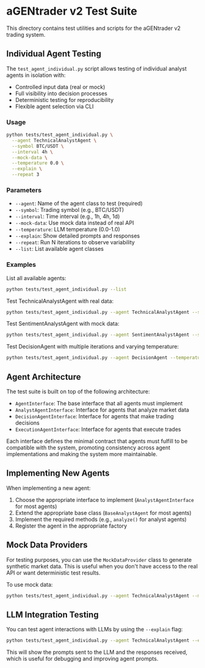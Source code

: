 # aGENtrader v2 Test Suite

This directory contains test utilities and scripts for the aGENtrader v2 trading system.

## Individual Agent Testing

The `test_agent_individual.py` script allows testing of individual analyst agents in isolation with:

- Controlled input data (real or mock)
- Full visibility into decision processes
- Deterministic testing for reproducibility
- Flexible agent selection via CLI

### Usage

```bash
python tests/test_agent_individual.py \
  --agent TechnicalAnalystAgent \
  --symbol BTC/USDT \
  --interval 4h \
  --mock-data \
  --temperature 0.0 \
  --explain \
  --repeat 3
```

### Parameters

- `--agent`: Name of the agent class to test (required)
- `--symbol`: Trading symbol (e.g., BTC/USDT)
- `--interval`: Time interval (e.g., 1h, 4h, 1d)
- `--mock-data`: Use mock data instead of real API
- `--temperature`: LLM temperature (0.0-1.0)
- `--explain`: Show detailed prompts and responses
- `--repeat`: Run N iterations to observe variability
- `--list`: List available agent classes

### Examples

List all available agents:
```bash
python tests/test_agent_individual.py --list
```

Test TechnicalAnalystAgent with real data:
```bash
python tests/test_agent_individual.py --agent TechnicalAnalystAgent --symbol BTC/USDT --interval 4h
```

Test SentimentAnalystAgent with mock data:
```bash
python tests/test_agent_individual.py --agent SentimentAnalystAgent --symbol BTC/USDT --interval 1d --mock-data
```

Test DecisionAgent with multiple iterations and varying temperature:
```bash
python tests/test_agent_individual.py --agent DecisionAgent --temperature 0.5 --repeat 3 --explain
```

## Agent Architecture

The test suite is built on top of the following architecture:

- `AgentInterface`: The base interface that all agents must implement
- `AnalystAgentInterface`: Interface for agents that analyze market data
- `DecisionAgentInterface`: Interface for agents that make trading decisions
- `ExecutionAgentInterface`: Interface for agents that execute trades

Each interface defines the minimal contract that agents must fulfill to be compatible with the system, promoting consistency across agent implementations and making the system more maintainable.

## Implementing New Agents

When implementing a new agent:

1. Choose the appropriate interface to implement (`AnalystAgentInterface` for most agents)
2. Extend the appropriate base class (`BaseAnalystAgent` for most agents)
3. Implement the required methods (e.g., `analyze()` for analyst agents)
4. Register the agent in the appropriate factory

## Mock Data Providers

For testing purposes, you can use the `MockDataProvider` class to generate synthetic market data. This is useful when you don't have access to the real API or want deterministic test results.

To use mock data:
```bash
python tests/test_agent_individual.py --agent TechnicalAnalystAgent --mock-data
```

## LLM Integration Testing

You can test agent interactions with LLMs by using the `--explain` flag:
```bash
python tests/test_agent_individual.py --agent TechnicalAnalystAgent --explain
```

This will show the prompts sent to the LLM and the responses received, which is useful for debugging and improving agent prompts.
